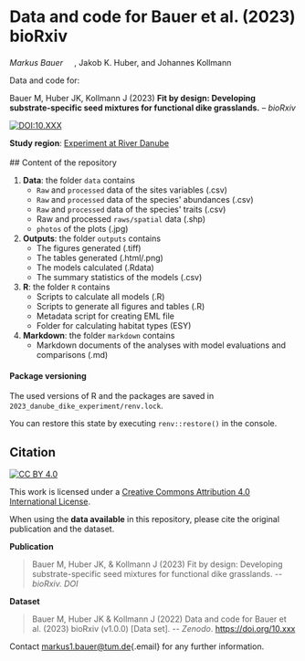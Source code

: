 # Data and code for Bauer et al. (2023) bioRxiv

*Markus Bauer* <a href="https://orcid.org/0000-0001-5372-4174"><img src="https://info.orcid.org/wp-content/uploads/2019/11/orcid_16x16.png" width="16" height="16"/></a>, Jakob K. Huber, and Johannes Kollmann <a href="https://orcid.org/0000-0002-4990-3636"><img src="https://info.orcid.org/wp-content/uploads/2019/11/orcid_16x16.png" width="16" height="16"/></a>

Data and code for:

Bauer M, Huber JK, Kollmann J (2023) __Fit by design: Developing substrate-specific seed mixtures for functional dike grasslands.__ &ndash; _bioRxiv_

[![DOI:10.XXX](http://img.shields.io/badge/DOI-10.XXX-informational.svg)](https://doi.org/10.XXX)

**Study region**: [Experiment at River Danube](https://www.openstreetmap.org/#map=17/48.83977/12.88445) <br> <br> \## Content of the repository

1.  **Data**: the folder `data` contains
    -   `Raw` and `processed` data of the sites variables (.csv)
    -   `Raw` and `processed` data of the species' abundances (.csv)
    -   `Raw` and `processed` data of the species' traits (.csv)
    -   Raw and processed `raws/spatial` data (.shp)
    -   `photos` of the plots (.jpg)
2.  **Outputs**: the folder `outputs` contains
    -   The figures generated (.tiff)
    -   The tables generated (.html/.png)
    -   The models calculated (.Rdata)
    -   The summary statistics of the models (.csv)
3.  **R**: the folder `R` contains
    -   Scripts to calculate all models (.R)
    -   Scripts to generate all figures and tables (.R)
    -   Metadata script for creating EML file
    -   Folder for calculating habitat types (ESY)
4.  **Markdown**: the folder `markdown` contains
    -   Markdown documents of the analyses with model evaluations and comparisons (.md)

#### Package versioning

The used versions of R and the packages are saved in `2023_danube_dike_experiment/renv.lock`.

You can restore this state by executing `renv::restore()` in the console.

## Citation

[![CC BY 4.0](https://img.shields.io/badge/License-CC%20BY%204.0-lightgrey.svg)](http://creativecommons.org/licenses/by/4.0/)

This work is licensed under a [Creative Commons Attribution 4.0 International License](http://creativecommons.org/licenses/by/4.0/).

When using the **data available** in this repository, please cite the original publication and the dataset.

**Publication**

> Bauer M, Huber JK, & Kollmann J (2023) Fit by design: Developing substrate-specific seed mixtures for functional dike grasslands. -- *bioRxiv. DOI*

**Dataset**

> Bauer M, Huber JK & Kollmann J (2022) Data and code for Bauer et al. (2023) bioRxiv (v1.0.0) [Data set]. -- *Zenodo*. <https://doi.org/10.xxx>

Contact [markus1.bauer\@tum.de](mailto:markus1.bauer@tum.de){.email} for any further information.

